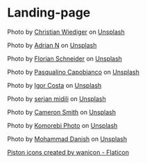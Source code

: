 # Landing-page

Photo by <a href="https://unsplash.com/@christianw?utm_source=unsplash&utm_medium=referral&utm_content=creditCopyText">Christian Wiediger</a> on <a href="https://unsplash.com/photos/1Oppnbh3U-o?utm_source=unsplash&utm_medium=referral&utm_content=creditCopyText">Unsplash</a>

Photo by <a href="https://unsplash.com/@anewevisual?utm_source=unsplash&utm_medium=referral&utm_content=creditCopyText">Adrian N</a> on <a href="https://unsplash.com/photos/kMLQie0XUQI?utm_source=unsplash&utm_medium=referral&utm_content=creditCopyText">Unsplash</a>

Photo by <a href="https://unsplash.com/@flotography?utm_source=unsplash&utm_medium=referral&utm_content=creditCopyText">Florian Schneider</a> on <a href="https://unsplash.com/photos/799KfBloSFQ?utm_source=unsplash&utm_medium=referral&utm_content=creditCopyText">Unsplash</a>

Photo by <a href="https://unsplash.com/de/@photoloni?utm_source=unsplash&utm_medium=referral&utm_content=creditCopyText">Pasqualino Capobianco</a> on <a href="https://unsplash.com/photos/AIIHALxQJOs?utm_source=unsplash&utm_medium=referral&utm_content=creditCopyText">Unsplash</a>

Photo by <a href="https://unsplash.com/@igormph?utm_source=unsplash&utm_medium=referral&utm_content=creditCopyText">Igor Costa</a> on <a href="https://unsplash.com/photos/2Bjo1lzZlHc?utm_source=unsplash&utm_medium=referral&utm_content=creditCopyText">Unsplash</a>

Photo by <a href="https://unsplash.com/@s_midili?utm_source=unsplash&utm_medium=referral&utm_content=creditCopyText">serjan midili</a> on <a href="https://unsplash.com/photos/ce8RPWiRvCo?utm_source=unsplash&utm_medium=referral&utm_content=creditCopyText">Unsplash</a>

Photo by <a href="https://unsplash.com/@worldfamuz?utm_source=unsplash&utm_medium=referral&utm_content=creditCopyText">Cameron Smith</a> on <a href="https://unsplash.com/photos/5o03oUOP9QE?utm_source=unsplash&utm_medium=referral&utm_content=creditCopyText">Unsplash</a>
  
Photo by <a href="https://unsplash.com/@komophoto?utm_source=unsplash&utm_medium=referral&utm_content=creditCopyText">Komorebi Photo</a> on <a href="https://unsplash.com/photos/FggDDpk_3tE?utm_source=unsplash&utm_medium=referral&utm_content=creditCopyText">Unsplash</a>
  
  
Photo by <a href="https://unsplash.com/es/@xdxnish1?utm_source=unsplash&utm_medium=referral&utm_content=creditCopyText">Mohammad Danish</a> on <a href="https://unsplash.com/photos/d58-X3-KZBM?utm_source=unsplash&utm_medium=referral&utm_content=creditCopyText">Unsplash</a>
  
<a href="https://www.flaticon.com/free-icons/piston" title="piston icons">Piston icons created by wanicon - Flaticon</a>
        